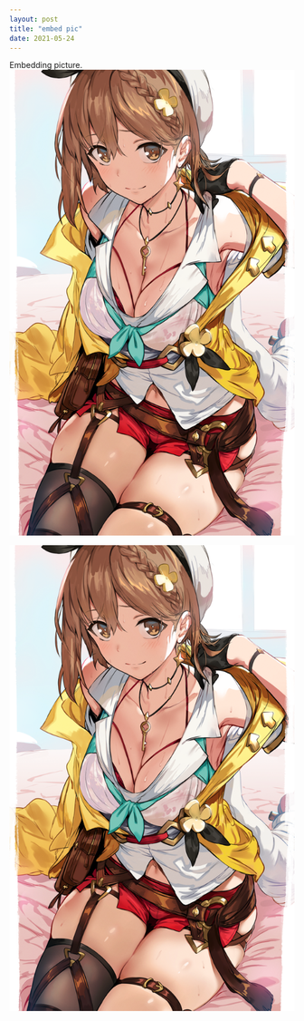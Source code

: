 ```yaml
---
layout: post
title: "embed pic"
date: 2021-05-24
---
```


Embedding picture.
<img src="/images/86921342_p0.png"/>
<!-- The "picture.jpg" file is located in the images folder at the root of the current web -->
<img src="../images/86921342_p0.png"/>
